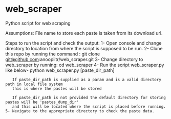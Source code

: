 # web_scraper
Python script for web scraping

Assumptions:
    File name to store each paste is taken from its download url.

Steps to run the script and check the output:
    1- Open console and change directory to location from where the script is supposed to be run.
    2- Clone this repo by running the command : git clone git@github.com:anoopiitr/web_scraper.git
    3- Change directory to web_scraper by running: cd web_scraper 
    4- Run the script web_scraper.py like below-
         python web_scraper.py [paste_dir_path]

       If paste_dir_path is supplied as a param and is a valid directory path in local file system
       this is where the pastes will be stored

       If paste_dir_path is not provided the default directory for storing pastes will be 'pastes_dump_dir'
       and this will be located where the script is placed before running.
    5- Nevigate to the appropriate directory to check the paste data. 

